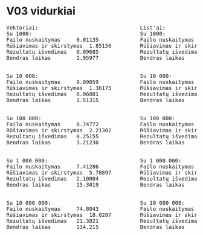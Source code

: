 # V03 vidurkiai

<pre>
Vektoriai:                                List'ai:
Su 1000:                                  Su 1000:
Failo nuskaitymas     0.01135             Failo nuskaitymas     0.00804
Rūšiavimas ir skirstymas  1.85156         Rūšiavimas ir skirstymas  1.56665
Rezultatų išvedimas   0.09685             Rezultatų išvedimas   0.01833
Bendras laikas        1.95977             Bendras laikas        1.59302


Su 10 000:                                Su 10 000:
Failo nuskaitymas     0.09059             Failo nuskaitymas     0.08155
Rūšiavimas ir skirstymas  1.36175         Rūšiavimas ir skirstymas  2.37754
Rezultatų išvedimas   0.06081             Rezultatų išvedimas   0.04845
Bendras laikas        1.51315             Bendras laikas        2.50754


Su 100 000:                               Su 100 000:
Failo nuskaitymas     0.74772             Failo nuskaitymas     0.74102
Rūšiavimas ir skirstymas  2.21302         Rūšiavimas ir skirstymas  2.19679
Rezultatų išvedimas   0.25155             Rezultatų išvedimas   0.22546
Bendras laikas        3.21230             Bendras laikas        3.16326


Su 1 000 000:                             Su 1 000 000:
Failo nuskaitymas     7.41286             Failo nuskaitymas     7.34436
Rūšiavimas ir skirstymas  5.78897         Rūšiavimas ir skirstymas  7.85784
Rezultatų išvedimas   2.10004             Rezultatų išvedimas   2.06584
Bendras laikas        15.3019             Bendras laikas        17.268


Su 10 000 000:                            Su 10 000 000:
Failo nuskaitymas     74.8043             Failo nuskaitymas     76.347
Rūšiavimas ir skirstymas  18.0287         Rūšiavimas ir skirstymas  22.384
Rezultatų išvedimas   21.3821             Rezultatų išvedimas   21.331
Bendras laikas        114.215             Bendras laikas        120.063
</pre>
